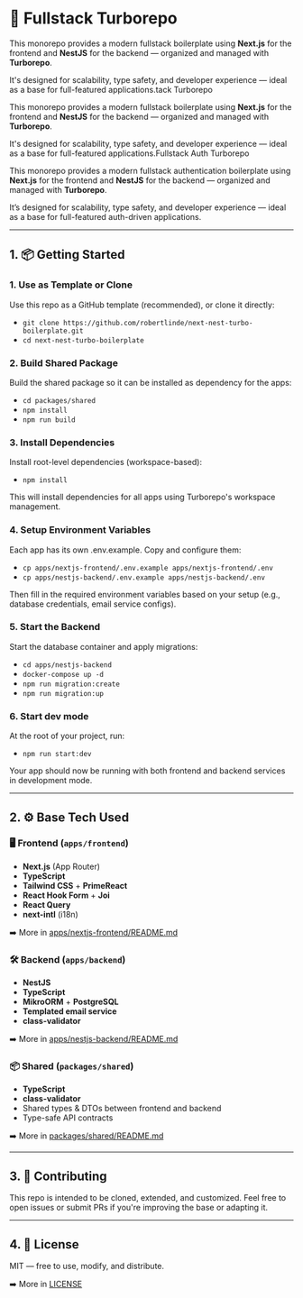 # 🚀 Fullstack Turborepo

This monorepo provides a modern fullstack boilerplate using **Next.js** for the frontend and **NestJS** for the backend — organized and managed with **Turborepo**.

It's designed for scalability, type safety, and developer experience — ideal as a base for full-featured applications.tack Turborepo

This monorepo provides a modern fullstack boilerplate using **Next.js** for the frontend and **NestJS** for the backend — organized and managed with **Turborepo**.

It's designed for scalability, type safety, and developer experience — ideal as a base for full-featured applications.Fullstack Auth Turborepo

This monorepo provides a modern fullstack authentication boilerplate using **Next.js** for the frontend and **NestJS** for the backend — organized and managed with **Turborepo**.

It’s designed for scalability, type safety, and developer experience — ideal as a base for full-featured auth-driven applications.

---

## 1. 📦 Getting Started

### 1. Use as Template or Clone

Use this repo as a GitHub template (recommended), or clone it directly:

- `git clone https://github.com/robertlinde/next-nest-turbo-boilerplate.git`
- `cd next-nest-turbo-boilerplate`

### 2. Build Shared Package

Build the shared package so it can be installed as dependency for the apps:

- `cd packages/shared`
- `npm install`
- `npm run build`

### 3. Install Dependencies

Install root-level dependencies (workspace-based):

- `npm install`

This will install dependencies for all apps using Turborepo's workspace management.

### 4. Setup Environment Variables

Each app has its own .env.example. Copy and configure them:

- `cp apps/nextjs-frontend/.env.example apps/nextjs-frontend/.env`
- `cp apps/nestjs-backend/.env.example apps/nestjs-backend/.env`

Then fill in the required environment variables based on your setup (e.g., database credentials, email service configs).

### 5. Start the Backend

Start the database container and apply migrations:

- `cd apps/nestjs-backend`
- `docker-compose up -d`
- `npm run migration:create`
- `npm run migration:up`

### 6. Start dev mode

At the root of your project, run:

- `npm run start:dev`

Your app should now be running with both frontend and backend services in development mode.

---

## 2. ⚙️ Base Tech Used

### 🖥 Frontend (`apps/frontend`)

- **Next.js** (App Router)
- **TypeScript**
- **Tailwind CSS** + **PrimeReact**
- **React Hook Form** + **Joi**
- **React Query**
- **next-intl** (i18n)

➡️ More in [apps/nextjs-frontend/README.md](./apps/nextjs-frontend/README.md)

### 🛠 Backend (`apps/backend`)

- **NestJS**
- **TypeScript**
- **MikroORM** + **PostgreSQL**
- **Templated email service**
- **class-validator**

➡️ More in [apps/nestjs-backend/README.md](./apps/nestjs-backend/README.md)

### 📦 Shared (`packages/shared`)

- **TypeScript**
- **class-validator**
- Shared types & DTOs between frontend and backend
- Type-safe API contracts

➡️ More in [packages/shared/README.md](./packages/shared/README.md)

---

## 3. 🤝 Contributing

This repo is intended to be cloned, extended, and customized. Feel free to open issues or submit PRs if you're improving the base or adapting it.

---

## 4. 📝 License

MIT — free to use, modify, and distribute.

➡️ More in [LICENSE](./LICENSE)
